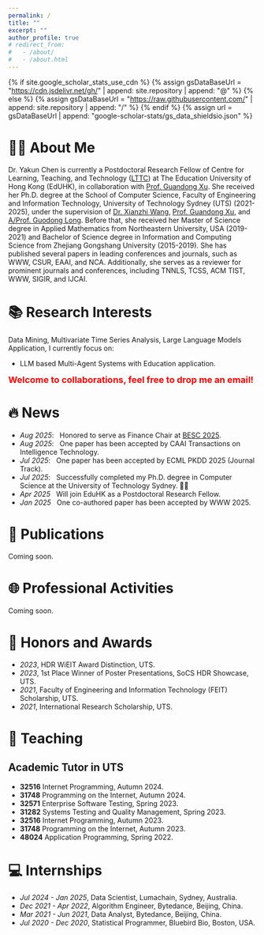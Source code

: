 ```yaml
---
permalink: /
title: ""
excerpt: ""
author_profile: true
# redirect_from: 
#   - /about/
#   - /about.html
---
```


{% if site.google_scholar_stats_use_cdn %}
{% assign gsDataBaseUrl = "https://cdn.jsdelivr.net/gh/" | append: site.repository | append: "@" %}
{% else %}
{% assign gsDataBaseUrl = "https://raw.githubusercontent.com/" | append: site.repository | append: "/" %}
{% endif %}
{% assign url = gsDataBaseUrl | append: "google-scholar-stats/gs_data_shieldsio.json" %}

<span class='anchor' id='about-me'></span>

# 🙋‍♀️ About Me

Dr. Yakun Chen is currently a Postdoctoral Research Fellow of Centre for Learning, Teaching, and Technology ([LTTC](https://lttc.eduhk.hk/)) at The Education University of Hong Kong (EdUHK), in collaboration with [Prof. Guandong Xu](https://www.eduhk.hk/en/experts/professor-xu-guandong). She received her Ph.D. degree at the School of Computer Science, Faculty of Engineering and Information Technology, University of Technology Sydney (UTS) (2021-2025), under the supervision of [Dr. Xianzhi Wang](https://profiles.uts.edu.au/XIANZHI.WANG/about), [Prof. Guandong Xu](https://www.eduhk.hk/en/experts/professor-xu-guandong), and [A/Prof. Guodong Long](https://profiles.uts.edu.au/Guodong.Long/about). Before that, she received her Master of Science degree in Applied Mathematics from Northeastern University, USA (2019-2021) and Bachelor of Science degree in Information and Computing Science from Zhejiang Gongshang University (2015-2019). She has published several papers in leading conferences and journals, such as WWW, CSUR, EAAI, and NCA. Additionally, she serves as a reviewer for prominent journals and conferences, including TNNLS, TCSS, ACM TIST, WWW, SIGIR, and IJCAI.

<!-- My research interest includes neural machine translation and computer vision. I have published more than 100 papers at the top international AI conferences with total <a href='https://scholar.google.com/citations?user=DhtAFkwAAAAJ'>google scholar citations <strong><span id='total_cit'>260000+</span></strong></a> (You can also use google scholar badge <a href='https://scholar.google.com/citations?user=DhtAFkwAAAAJ'><img src="https://img.shields.io/endpoint?url={{ url | url_encode }}&logo=Google%20Scholar&labelColor=f6f6f6&color=9cf&style=flat&label=citations"></a>). -->

# 📚 Research Interests
Data Mining, Multivariate Time Series Analysis, Large Language Models Application, I currently focus on:

- LLM based Multi-Agent Systems with Education application.

<span style="color:red; font-weight:bold; font-size:18px;">Welcome to collaborations, feel free to drop me an email!</span>

# 🔥 News
- *Aug 2025*: &nbsp; Honored to serve as Finance Chair at [BESC 2025](https://besc-conf.org/2025/conference-committee).
- *Aug 2025*: &nbsp; One paper has been accepted by CAAI Transactions on Intelligence Technology.
- *Jul 2025*: &nbsp; One paper has been accepted by ECML PKDD 2025 (Journal Track).
- *Jul 2025*: &nbsp; Successfully completed my Ph.D. degree in Computer Science at the University of Technology Sydney. 🎉🎉 
- *Apr 2025* &nbsp; Will join EduHK as a Postdoctoral Research Fellow.
- *Jan 2025* &nbsp; One co-authored paper has been accepted by WWW 2025.

# 📝 Publications
Coming soon.

# 🌐 Professional Activities
Coming soon.

# 🌟 Honors and Awards
- *2023*, HDR WiEIT Award Distinction, UTS.
- *2023*, 1st Place Winner of Poster Presentations, SoCS HDR Showcase, UTS.
- *2021*, Faculty of Engineering and Information Technology (FEIT) Scholarship, UTS.
- *2021*, International Research Scholarship, UTS.

# 📖 Teaching
## Academic Tutor in UTS
- **32516** Internet Programming, Autumn 2024.
- **31748** Programming on the Internet, Autumn 2024.
- **32571** Enterprise Software Testing, Spring 2023.
- **31282** Systems Testing and Quality Management, Spring 2023.
- **32516** Internet Programming, Autumn 2023.
- **31748** Programming on the Internet, Autumn 2023.
- **48024** Application Programming, Spring 2022.

# 💻 Internships
- *Jul 2024 - Jan 2025*, Data Scientist, Lumachain, Sydney, Australia.
- *Dec 2021 - Apr 2022*, Algorithm Engineer, Bytedance, Beijing, China.
- *Mar 2021 - Jun 2021*, Data Analyst, Bytedance, Beijing, China.
- *Jul 2020 - Dec 2020*, Statistical Programmer, Bluebird Bio, Boston, USA.